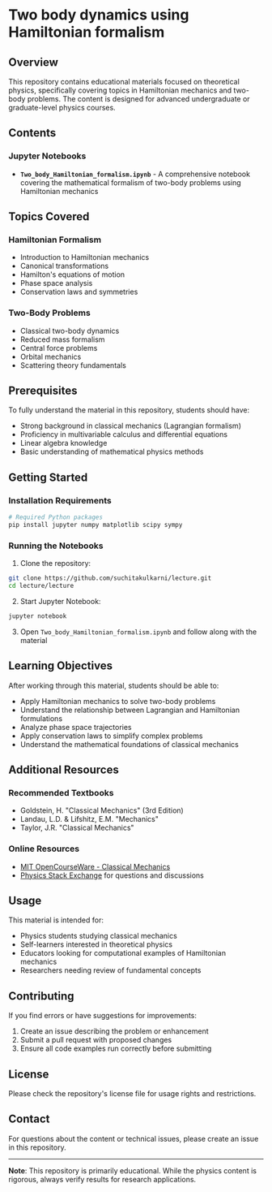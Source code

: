 # Two body dynamics using Hamiltonian formalism

## Overview

This repository contains educational materials focused on theoretical physics, specifically covering topics in Hamiltonian mechanics and two-body problems. The content is designed for advanced undergraduate or graduate-level physics courses.

## Contents

### Jupyter Notebooks

- **`Two_body_Hamiltonian_formalism.ipynb`** - A comprehensive notebook covering the mathematical formalism of two-body problems using Hamiltonian mechanics

## Topics Covered

### Hamiltonian Formalism
- Introduction to Hamiltonian mechanics
- Canonical transformations
- Hamilton's equations of motion
- Phase space analysis
- Conservation laws and symmetries

### Two-Body Problems
- Classical two-body dynamics
- Reduced mass formalism
- Central force problems
- Orbital mechanics
- Scattering theory fundamentals

## Prerequisites

To fully understand the material in this repository, students should have:

- Strong background in classical mechanics (Lagrangian formalism)
- Proficiency in multivariable calculus and differential equations
- Linear algebra knowledge
- Basic understanding of mathematical physics methods

## Getting Started

### Installation Requirements

```bash
# Required Python packages
pip install jupyter numpy matplotlib scipy sympy
```

### Running the Notebooks

1. Clone the repository:
```bash
git clone https://github.com/suchitakulkarni/lecture.git
cd lecture/lecture
```

2. Start Jupyter Notebook:
```bash
jupyter notebook
```

3. Open `Two_body_Hamiltonian_formalism.ipynb` and follow along with the material

## Learning Objectives

After working through this material, students should be able to:

- Apply Hamiltonian mechanics to solve two-body problems
- Understand the relationship between Lagrangian and Hamiltonian formulations
- Analyze phase space trajectories
- Apply conservation laws to simplify complex problems
- Understand the mathematical foundations of classical mechanics

## Additional Resources

### Recommended Textbooks
- Goldstein, H. "Classical Mechanics" (3rd Edition)
- Landau, L.D. & Lifshitz, E.M. "Mechanics"
- Taylor, J.R. "Classical Mechanics"

### Online Resources
- [MIT OpenCourseWare - Classical Mechanics](https://ocw.mit.edu/courses/physics/)
- [Physics Stack Exchange](https://physics.stackexchange.com/) for questions and discussions

## Usage

This material is intended for:
- Physics students studying classical mechanics
- Self-learners interested in theoretical physics
- Educators looking for computational examples of Hamiltonian mechanics
- Researchers needing review of fundamental concepts

## Contributing

If you find errors or have suggestions for improvements:
1. Create an issue describing the problem or enhancement
2. Submit a pull request with proposed changes
3. Ensure all code examples run correctly before submitting

## License

Please check the repository's license file for usage rights and restrictions.

## Contact

For questions about the content or technical issues, please create an issue in this repository.

---

**Note**: This repository is primarily educational. While the physics content is rigorous, always verify results for research applications.
